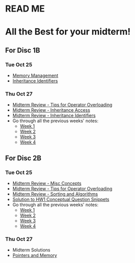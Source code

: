 # READ ME

# All the Best for your midterm!

## For Disc 1B
### Tue Oct 25
- [Memory Management](Memory_Management.md)
- [Inheritance Identifiers](https://github.com/TejasViswa/PIC10B_Disc1B_Disc2B/blob/main/Week_4/Inheritance_Identifiers.md)

### Thu Oct 27
- [Midterm Review - Tips for Operator Overloading](Operator_Overloading.md)
- [Midterm Review - Inheritance Access](https://github.com/TejasViswa/PIC10B_Disc1B_Disc2B/blob/main/Week_4/Inheritance_Access.md)
- [Midterm Review - Inheritance Identifiers](https://github.com/TejasViswa/PIC10B_Disc1B_Disc2B/blob/main/Week_4/Inheritance_Identifiers.md)
- Go through all the previous weeks' notes:
  - [Week 1](https://github.com/TejasViswa/PIC10B_Disc1B_Disc2B/tree/main/Week_1)
  - [Week 2](https://github.com/TejasViswa/PIC10B_Disc1B_Disc2B/tree/main/Week_2)
  - [Week 3](https://github.com/TejasViswa/PIC10B_Disc1B_Disc2B/tree/main/Week_3)
  - [Week 4](https://github.com/TejasViswa/PIC10B_Disc1B_Disc2B/tree/main/Week_4)

## For Disc 2B
### Tue Oct 25
- [Midterm Review - Misc Concepts](Miscellaneous_Concepts.md)
- [Midterm Review - Tips for Operator Overloading](Operator_Overloading.md)
- [Midterm Review - Sorting and Algorithms](https://github.com/TejasViswa/PIC10B_Disc1B_Disc2B/blob/main/Week_3/Sorting_and_algo.md)
- [Solution to HW1 Conceptual Question Snippets](conceptual_hw1_soln.md)
- Go through all the previous weeks' notes:
  - [Week 1](https://github.com/TejasViswa/PIC10B_Disc1B_Disc2B/tree/main/Week_1)
  - [Week 2](https://github.com/TejasViswa/PIC10B_Disc1B_Disc2B/tree/main/Week_2)
  - [Week 3](https://github.com/TejasViswa/PIC10B_Disc1B_Disc2B/tree/main/Week_3)
  - [Week 4](https://github.com/TejasViswa/PIC10B_Disc1B_Disc2B/tree/main/Week_4)

### Thu Oct 27
- Midterm Solutions
- [Pointers and Memory](https://github.com/TejasViswa/PIC10B_Disc1B_Disc2B/blob/main/Week_1/Pointers_and_memory.md)
